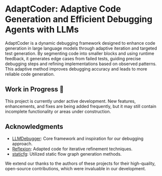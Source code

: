 # AdaptCoder: Adaptive Code Generation and Efficient Debugging Agents with LLMs
AdaptCoder is a dynamic debugging framework designed to enhance code generation in large language models through adaptive iteration and targeted test generation. By segmenting code into smaller blocks and using runtime feedback, it generates edge cases from failed tests, guiding precise debugging steps and refining implementations based on observed patterns. This adaptive method improves debugging accuracy and leads to more reliable code generation.



## Work in Progress 🚧
This project is currently under active development. New features, enhancements, and fixes are being added frequently, but it may still contain incomplete functionality or areas under construction.


## Acknowledgments

- [LLMDebugger](https://github.com/FloridSleeves/LLMDebugger): Core framework and inspiration for our debugging approach.
- [Reflexion](https://github.com/noahshinn024/reflexion): Adapted code for iterative refinement techniques.
- [staticfg](https://github.com/coetaur0/staticfg): Utilized static flow graph generation methods.

We extend our thanks to the authors of these projects for their high-quality, open-source contributions, which were invaluable in our development.

